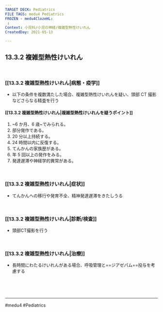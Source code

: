 ```yaml
---
TARGET DECK: Pediatrics
FILE TAGS: medu4 Pediatrics
FROZEN - medu4ClozeHL:
 : 
Context: 小児科/小児の神経/複雑型熱性けいれん
CreatedDay: 2021-05-13

---
```


## 13.3.2 複雑型熱性けいれん

<br>

### [[13.3.2 複雑型熱性けいれん|病態・疫学]]
* 以下の条件を複数満たした場合、複雑型熱性けいれんを疑い、頭部 CT 撮影などさらなる精査を行う
#### [[13.3.2 複雑型熱性けいれん|複雑型熱性けいれんを疑うポイント]]
1. ~6 か月、6 歳~でみられる。
2. 部分発作である。
3. 20 分以上持続する。
4. 24 時間以内に反復する。
5. てんかんの家族歴がある。
6. 年 5 回以上の発作をみる。 
7.  発達遅滞や神経学的異常がある。


<br>

### [[13.3.2 複雑型熱性けいれん|症状]]
* てんかんへの移行や発育不全、精神発達遅滞をきたしうる

<br>

### [[13.3.2 複雑型熱性けいれん|診断/検査]]
* 頭部CT撮影を行う

<br>

### [[13.3.2 複雑型熱性けいれん|治療]]
* 長時間にわたるけいれんがある場合、呼吸管理と==ジアゼパム==投与を考慮する
<!--ID: 1659861991053-->


<br><br><br>

---
#medu4 #Pediatrics
